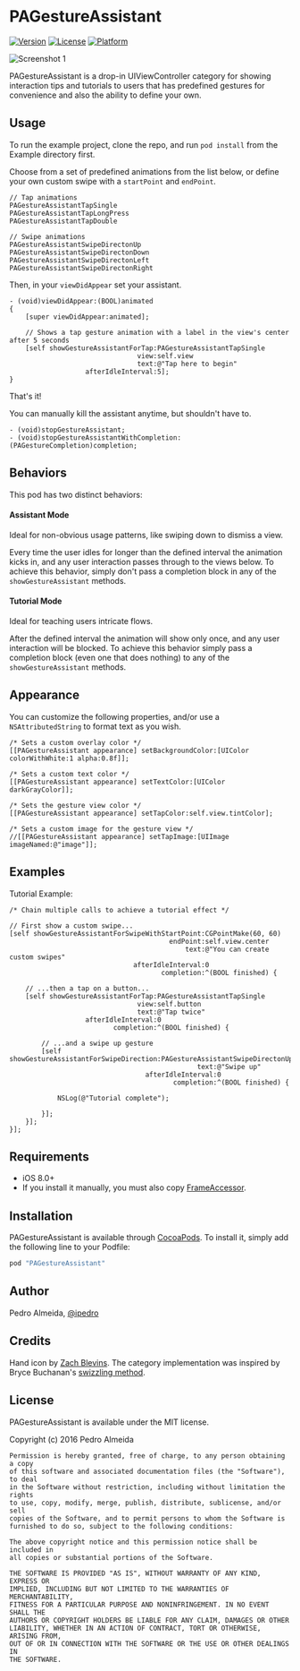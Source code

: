 # PAGestureAssistant

[![Version](https://img.shields.io/cocoapods/v/PAGestureAssistant.svg?style=flat)](http://cocoapods.org/pods/PAGestureAssistant)
[![License](https://img.shields.io/cocoapods/l/PAGestureAssistant.svg?style=flat)](http://cocoapods.org/pods/PAGestureAssistant)
[![Platform](https://img.shields.io/cocoapods/p/PAGestureAssistant.svg?style=flat)](http://cocoapods.org/pods/PAGestureAssistant)

![Screenshot 1](http://i.imgur.com/DVnwy8S.gif)

PAGestureAssistant is a drop-in UIViewController category for showing interaction tips and tutorials to users that has predefined gestures for convenience and also the ability to define your own.

## Usage

To run the example project, clone the repo, and run `pod install` from the Example directory first.

Choose from a set of predefined animations from the list below, or define your own custom swipe with a `startPoint` and `endPoint`.
```
// Tap animations
PAGestureAssistantTapSingle
PAGestureAssistantTapLongPress
PAGestureAssistantTapDouble

// Swipe animations
PAGestureAssistantSwipeDirectonUp
PAGestureAssistantSwipeDirectonDown
PAGestureAssistantSwipeDirectonLeft
PAGestureAssistantSwipeDirectonRight

```
Then, in your `viewDidAppear` set your assistant.
```
- (void)viewDidAppear:(BOOL)animated
{
    [super viewDidAppear:animated];

    // Shows a tap gesture animation with a label in the view's center after 5 seconds
    [self showGestureAssistantForTap:PAGestureAssistantTapSingle
                                view:self.view
                                text:@"Tap here to begin"
                   afterIdleInterval:5];
}
```
That's it!

You can manually kill the assistant anytime, but shouldn't have to.
```
- (void)stopGestureAssistant;
- (void)stopGestureAssistantWithCompletion:(PAGestureCompletion)completion;
```

## Behaviors

This pod has two distinct behaviors:

#### Assistant Mode
Ideal for non-obvious usage patterns, like swiping down to dismiss a view.

Every time the user idles for longer than the defined interval the animation kicks in, and any user interaction passes through to the views below. To achieve this behavior, simply don't pass a completion block in any of the `showGestureAssistant` methods.

#### Tutorial Mode
Ideal for teaching users intricate flows.

After the defined interval the animation will show only once, and any user interaction will be blocked. To achieve this behavior simply pass a completion block (even one that does nothing) to any of the `showGestureAssistant` methods.

## Appearance
You can customize the following properties, and/or use a `NSAttributedString` to format text as you wish.

```
/* Sets a custom overlay color */
[[PAGestureAssistant appearance] setBackgroundColor:[UIColor colorWithWhite:1 alpha:0.8f]];

/* Sets a custom text color */
[[PAGestureAssistant appearance] setTextColor:[UIColor darkGrayColor]];

/* Sets the gesture view color */
[[PAGestureAssistant appearance] setTapColor:self.view.tintColor];

/* Sets a custom image for the gesture view */
//[[PAGestureAssistant appearance] setTapImage:[UIImage imageNamed:@"image"]];

```

## Examples
Tutorial Example:

```
/* Chain multiple calls to achieve a tutorial effect */

// First show a custom swipe...
[self showGestureAssistantForSwipeWithStartPoint:CGPointMake(60, 60)
                                        endPoint:self.view.center
                                            text:@"You can create custom swipes"
                               afterIdleInterval:0
                                      completion:^(BOOL finished) {

    // ...then a tap on a button...
    [self showGestureAssistantForTap:PAGestureAssistantTapSingle
                                view:self.button
                                text:@"Tap twice"
                   afterIdleInterval:0
                          completion:^(BOOL finished) {

        // ...and a swipe up gesture
        [self showGestureAssistantForSwipeDirection:PAGestureAssistantSwipeDirectonUp
                                               text:@"Swipe up"
                                  afterIdleInterval:0
                                         completion:^(BOOL finished) {

            NSLog(@"Tutorial complete");

        }];
    }];
}];
```


## Requirements

- iOS 8.0+
- If you install it manually, you must also copy  [FrameAccessor](https://github.com/AlexDenisov/FrameAccessor).


## Installation

PAGestureAssistant is available through [CocoaPods](http://cocoapods.org). To install
it, simply add the following line to your Podfile:

```ruby
pod "PAGestureAssistant"
```

## Author

Pedro Almeida, [@ipedro](https://twitter.com/ipedro)

## Credits

Hand icon by [Zach Blevins](https://dribbble.com/shots/1904249-Handy-Gestures).
The category implementation was inspired by Bryce Buchanan's [swizzling method]( https://blog.newrelic.com/2014/04/16/right-way-to-swizzle/).
## License

PAGestureAssistant is available under the MIT license.

Copyright (c) 2016 Pedro Almeida

```
Permission is hereby granted, free of charge, to any person obtaining a copy
of this software and associated documentation files (the "Software"), to deal
in the Software without restriction, including without limitation the rights
to use, copy, modify, merge, publish, distribute, sublicense, and/or sell
copies of the Software, and to permit persons to whom the Software is
furnished to do so, subject to the following conditions:

The above copyright notice and this permission notice shall be included in
all copies or substantial portions of the Software.

THE SOFTWARE IS PROVIDED "AS IS", WITHOUT WARRANTY OF ANY KIND, EXPRESS OR
IMPLIED, INCLUDING BUT NOT LIMITED TO THE WARRANTIES OF MERCHANTABILITY,
FITNESS FOR A PARTICULAR PURPOSE AND NONINFRINGEMENT. IN NO EVENT SHALL THE
AUTHORS OR COPYRIGHT HOLDERS BE LIABLE FOR ANY CLAIM, DAMAGES OR OTHER
LIABILITY, WHETHER IN AN ACTION OF CONTRACT, TORT OR OTHERWISE, ARISING FROM,
OUT OF OR IN CONNECTION WITH THE SOFTWARE OR THE USE OR OTHER DEALINGS IN
THE SOFTWARE.
```
